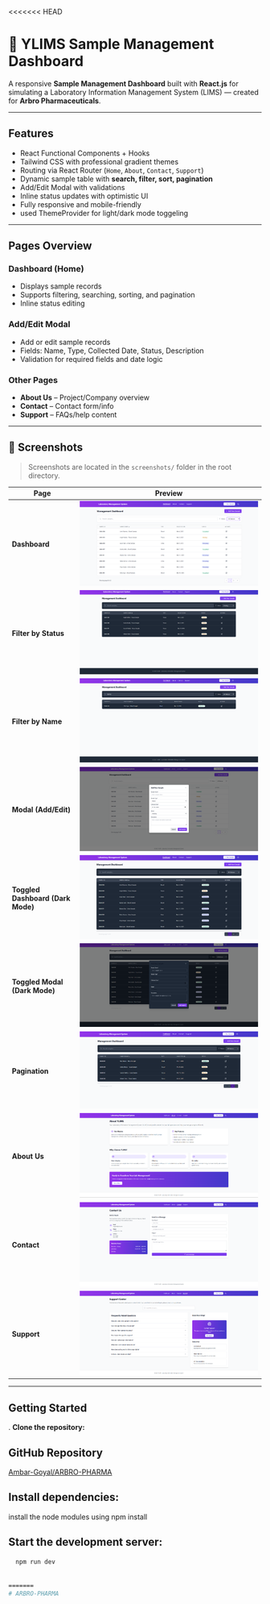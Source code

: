 <<<<<<< HEAD
# 🧪 YLIMS Sample Management Dashboard

A responsive **Sample Management Dashboard** built with **React.js** for simulating a Laboratory Information Management System (LIMS) — created for **Arbro Pharmaceuticals**.

---

##  Features

-  React Functional Components + Hooks  
-  Tailwind CSS with professional gradient themes  
-  Routing via React Router (`Home`, `About`, `Contact`, `Support`)  
-  Dynamic sample table with **search, filter, sort, pagination**  
-  Add/Edit Modal with validations  
-  Inline status updates with optimistic UI   
-  Fully responsive and mobile-friendly
-  used ThemeProvider for light/dark mode toggeling

---

##  Pages Overview

###  Dashboard (Home)
- Displays sample records
- Supports filtering, searching, sorting, and pagination
- Inline status editing

### Add/Edit Modal
- Add or edit sample records
- Fields: Name, Type, Collected Date, Status, Description
- Validation for required fields and date logic

### Other Pages
- **About Us** – Project/Company overview  
- **Contact** – Contact form/info  
- **Support** – FAQs/help content  

---

## 📸 Screenshots

> Screenshots are located in the `screenshots/` folder in the root directory.

| Page | Preview |
|------|---------|
| **Dashboard** | ![Dashboard](screenshots/dashboard.png) |
| **Filter by Status** | ![Filter by Status](screenshots/FILTER_BY_STATUS.png) |
| **Filter by Name** | ![Filter by Name](screenshots/FILTERBYNAME.png) |
| **Modal (Add/Edit)** | ![Modal](screenshots/Modal.png) |
| **Toggled Dashboard (Dark Mode)** | ![Toggled Dashboard](screenshots/toggled_dashboard.png) |
| **Toggled Modal (Dark Mode)** | ![Toggled Modal](screenshots/ToggledModal.png) |
| **Pagination** | ![Pagination](screenshots/pagination.png) |
| **About Us** | ![About Us](screenshots/AboutPage.png) |
| **Contact** | ![Contact](screenshots/ContactPage.png) |
| **Support** | ![Support](screenshots/Support.png) |

---

##  Getting Started

. **Clone the repository:**

##  GitHub Repository

[Ambar-Goyal/ARBRO-PHARMA](https://github.com/Ambar-Goyal/ARBRO-PHARMA)


## Install dependencies:
install the node modules using npm install

## Start the development server:
      npm run dev 

   ```bash
      
=======
# ARBRO-PHARMA

